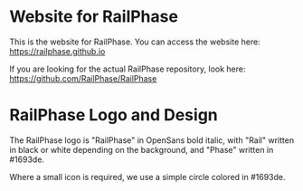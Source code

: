 # Website for RailPhase

This is the website for RailPhase. You can access the website here: https://railphase.github.io

If you are looking for the actual RailPhase repository, look here: https://github.com/RailPhase/RailPhase

# RailPhase Logo and Design

The RailPhase logo is "RailPhase" in OpenSans bold italic, with "Rail" written in black or white
depending on the background, and "Phase" written in #1693de.

Where a small icon is required, we use a simple circle colored in #1693de.
